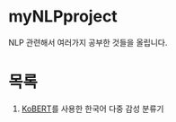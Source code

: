 # myNLPproject

NLP 관련해서 여러가지 공부한 것들을 올립니다.

# 목록
1. [KoBERT](https://github.com/SKTBrain/KoBERT)를 사용한 한국어 다중 감성 분류기
